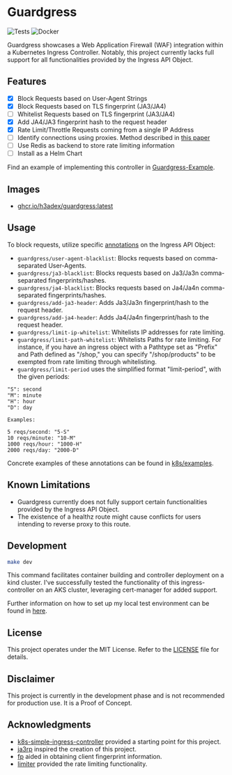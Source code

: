 # Guardgress
![Tests](https://github.com/h3adex/guardgress/actions/workflows/test-go-code.yaml/badge.svg)
![Docker](https://github.com/h3adex/guardgress/actions/workflows/publish-to-docker.yaml/badge.svg)

Guardgress showcases a Web Application Firewall (WAF) integration within 
a Kubernetes Ingress Controller. Notably, this project currently lacks 
full support for all functionalities provided by the Ingress API Object.

## Features
- [x] Block Requests based on User-Agent Strings
- [x] Block Requests based on TLS fingerprint (JA3/JA4)
- [ ] Whitelist Requests based on TLS fingerprint (JA3/JA4)
- [x] Add JA4/JA3 fingerprint hash to the request header
- [x] Rate Limit/Throttle Requests coming from a single IP Address
- [ ] Identify connections using proxies. Method described in [this paper](https://dl.acm.org/doi/abs/10.1007/978-3-031-21280-2_18)
- [ ] Use Redis as backend to store rate limiting information
- [ ] Install as a Helm Chart

Find an example of implementing this controller in 
[Guardgress-Example](https://github.com/h3adex/guardgress-example).

## Images
- [ghcr.io/h3adex/guardgress:latest](https://github.com/h3adex/guardgress/pkgs/container/guardgress)

## Usage
To block requests, utilize specific [annotations](pkg/annotations/annotations.go) on the Ingress API Object:

- `guardgress/user-agent-blacklist`: Blocks requests based on comma-separated User-Agents.
- `guardgress/ja3-blacklist`: Blocks requests based on Ja3/Ja3n comma-separated fingerprints/hashes.
- `guardgress/ja4-blacklist`: Blocks requests based on Ja4/Ja4n comma-separated fingerprints/hashes.
- `guardgress/add-ja3-header`: Adds Ja3/Ja3n fingerprint/hash to the request header.
- `guardgress/add-ja4-header`: Adds Ja4/Ja4n fingerprint/hash to the request header.
- `guardgress/limit-ip-whitelist`: Whitelists IP addresses for rate limiting.
- `guardgress/limit-path-whitelist`: Whitelists Paths for rate limiting. For instance, if you have an ingress object with a Pathtype set as "Prefix" and Path defined as "/shop," you can specify "/shop/products" to be exempted from rate limiting through whitelisting.
- `guardgress/limit-period` uses the simplified format "limit-period", with the given periods:
```text
"S": second 
"M": minute
"H": hour
"D": day

Examples:
    
5 reqs/second: "5-S"
10 reqs/minute: "10-M"
1000 reqs/hour: "1000-H"
2000 reqs/day: "2000-D"
```

Concrete examples of these annotations can be found in [k8s/examples](k8s/examples).

## Known Limitations
- Guardgress currently does not fully support certain functionalities provided by the Ingress API Object.
- The existence of a healthz route might cause conflicts for users intending to reverse proxy to this route.

## Development
```sh
make dev
```
This command facilitates container building and controller deployment on a kind cluster.
I've successfully tested the functionality of this ingress-controller on an AKS cluster,
leveraging cert-manager for added support.

Further information on how to set up my local test environment 
can be found in [here](build/README.md).

## License
This project operates under the MIT License. Refer to the [LICENSE](LICENSE) file for details.

## Disclaimer
This project is currently in the development phase and is not recommended for production use. 
It is a Proof of Concept.

## Acknowledgments
- [k8s-simple-ingress-controller](https://github.com/calebdoxsey/kubernetes-simple-ingress-controller) provided a starting point for this project.
- [ja3rp](https://github.com/sleeyax/ja3rp) inspired the creation of this project.
- [fp](https://github.com/gospider007/fp) aided in obtaining client fingerprint information.
- [limiter](https://github.com/ulule/limiter/) provided the rate limiting functionality.